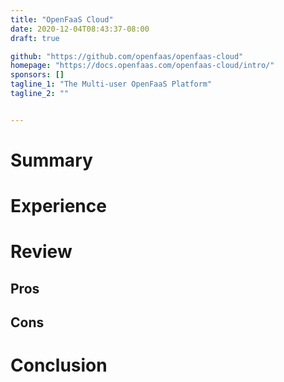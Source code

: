 ```yaml
---
title: "OpenFaaS Cloud"
date: 2020-12-04T08:43:37-08:00
draft: true

github: "https://github.com/openfaas/openfaas-cloud"
homepage: "https://docs.openfaas.com/openfaas-cloud/intro/"
sponsors: []
tagline_1: "The Multi-user OpenFaaS Platform"
tagline_2: ""


---
```


# Summary

# Experience

# Review

## Pros

## Cons

# Conclusion